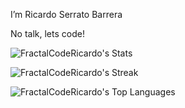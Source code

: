 I’m Ricardo Serrato Barrera

No talk, lets code!

![FractalCodeRicardo's Stats](https://github-readme-stats.vercel.app/api?username=FractalCodeRicardo&theme=tokyonight&show_icons=true&hide_border=true&count_private=true)

![FractalCodeRicardo's Streak](https://github-readme-streak-stats.herokuapp.com/?user=FractalCodeRicardo&theme=tokyonight&hide_border=true)

![FractalCodeRicardo's Top Languages](https://github-readme-stats.vercel.app/api/top-langs/?username=FractalCodeRicardo&theme=tokyonight&show_icons=true&hide_border=true)
